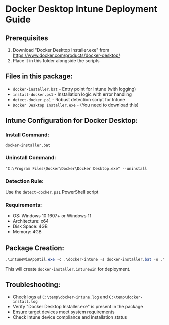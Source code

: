 # Docker Desktop Intune Deployment Guide

## Prerequisites
1. Download "Docker Desktop Installer.exe" from https://www.docker.com/products/docker-desktop/
2. Place it in this folder alongside the scripts

## Files in this package:
- `docker-installer.bat` - Entry point for Intune (with logging)
- `install-docker.ps1` - Installation logic with error handling
- `detect-docker.ps1` - Robust detection script for Intune
- `Docker Desktop Installer.exe` - (You need to download this)

## Intune Configuration for Docker Desktop:

### Install Command:
```
docker-installer.bat
```

### Uninstall Command:
```
"C:\Program Files\Docker\Docker\Docker Desktop.exe" --uninstall
```

### Detection Rule:
Use the `detect-docker.ps1` PowerShell script

### Requirements:
- OS: Windows 10 1607+ or Windows 11
- Architecture: x64
- Disk Space: 4GB
- Memory: 4GB

## Package Creation:
```powershell
.\IntuneWinAppUtil.exe -c .\docker-intune -s docker-installer.bat -o .\intune_out
```

This will create `docker-installer.intunewin` for deployment.

## Troubleshooting:
- Check logs at `C:\temp\docker-intune.log` and `C:\temp\docker-install.log`
- Verify "Docker Desktop Installer.exe" is present in the package
- Ensure target devices meet system requirements
- Check Intune device compliance and installation status